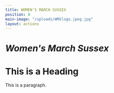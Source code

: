 ```yaml
---
title: WOMEN'S MARCH SUSSEX
position: 0
main-image: "/uploads/WMSlogo.jpeg.jpg"
layout: actions
---
```


# *Women's March Sussex*
<!DOCTYPE html>
<html>
<head>
<title>Page Title</title>
</head>
<body>

<h1>This is a Heading</h1>
<p>This is a paragraph.</p>

</body>
</html>